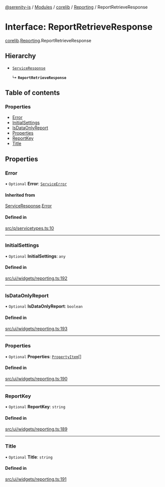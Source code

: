 [@serenity-is](../README.md) / [Modules](../modules.md) / [corelib](../modules/corelib.md) / [Reporting](../modules/corelib.Reporting.md) / ReportRetrieveResponse

# Interface: ReportRetrieveResponse

[corelib](../modules/corelib.md).[Reporting](../modules/corelib.Reporting.md).ReportRetrieveResponse

## Hierarchy

- [`ServiceResponse`](corelib_q.ServiceResponse.md)

  ↳ **`ReportRetrieveResponse`**

## Table of contents

### Properties

- [Error](corelib.Reporting.ReportRetrieveResponse.md#error)
- [InitialSettings](corelib.Reporting.ReportRetrieveResponse.md#initialsettings)
- [IsDataOnlyReport](corelib.Reporting.ReportRetrieveResponse.md#isdataonlyreport)
- [Properties](corelib.Reporting.ReportRetrieveResponse.md#properties)
- [ReportKey](corelib.Reporting.ReportRetrieveResponse.md#reportkey)
- [Title](corelib.Reporting.ReportRetrieveResponse.md#title)

## Properties

### Error

• `Optional` **Error**: [`ServiceError`](corelib_q.ServiceError.md)

#### Inherited from

[ServiceResponse](corelib_q.ServiceResponse.md).[Error](corelib_q.ServiceResponse.md#error)

#### Defined in

[src/q/servicetypes.ts:10](https://github.com/serenity-is/serenity/blob/master/packages/corelib/src/q/servicetypes.ts#line&#x3D;10)

___

### InitialSettings

• `Optional` **InitialSettings**: `any`

#### Defined in

[src/ui/widgets/reporting.ts:192](https://github.com/serenity-is/serenity/blob/master/packages/corelib/src/ui/widgets/reporting.ts#line&#x3D;192)

___

### IsDataOnlyReport

• `Optional` **IsDataOnlyReport**: `boolean`

#### Defined in

[src/ui/widgets/reporting.ts:193](https://github.com/serenity-is/serenity/blob/master/packages/corelib/src/ui/widgets/reporting.ts#line&#x3D;193)

___

### Properties

• `Optional` **Properties**: [`PropertyItem`](corelib_q.PropertyItem.md)[]

#### Defined in

[src/ui/widgets/reporting.ts:190](https://github.com/serenity-is/serenity/blob/master/packages/corelib/src/ui/widgets/reporting.ts#line&#x3D;190)

___

### ReportKey

• `Optional` **ReportKey**: `string`

#### Defined in

[src/ui/widgets/reporting.ts:189](https://github.com/serenity-is/serenity/blob/master/packages/corelib/src/ui/widgets/reporting.ts#line&#x3D;189)

___

### Title

• `Optional` **Title**: `string`

#### Defined in

[src/ui/widgets/reporting.ts:191](https://github.com/serenity-is/serenity/blob/master/packages/corelib/src/ui/widgets/reporting.ts#line&#x3D;191)
